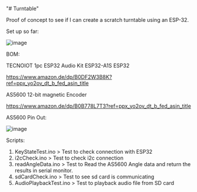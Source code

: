"# Turntable" 

Proof of concept to see if I can create a scratch turntable using an ESP-32.

Set up so far:

![image](https://github.com/user-attachments/assets/4c848ccb-5c22-4d47-b0ec-797f203da7e9)


BOM:

TECNOIOT 1pc ESP32 Audio Kit ESP32-A1S ESP32

https://www.amazon.de/dp/B0DF2W3B8K?ref=ppx_yo2ov_dt_b_fed_asin_title

AS5600 12-bit magnetic Encoder

https://www.amazon.de/dp/B0B778L7T3?ref=ppx_yo2ov_dt_b_fed_asin_title

AS5600 Pin Out:

![image](https://github.com/user-attachments/assets/acef8033-916b-49b6-8074-f542889a5aec)


Scripts:

1. KeyStateTest.ino > Test to check connection with ESP32
2. i2cCheck.ino > Test to check i2c connection
3. readAngleData.ino > Test to Read the AS5600 Angle data and return the results in serial monitor.
4. sdCardCheck.ino > Test to see sd card is communicating
5. AudioPlaybackTest.ino > Test to playback audio file from SD card
